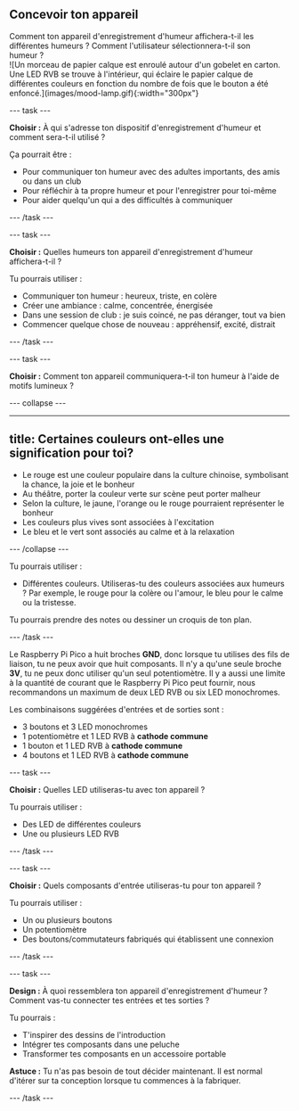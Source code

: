 ## Concevoir ton appareil

<div style="display: flex; flex-wrap: wrap">
<div style="flex-basis: 200px; flex-grow: 1; margin-right: 15px;">
Comment ton appareil d'enregistrement d'humeur affichera-t-il les différentes humeurs ? Comment l'utilisateur sélectionnera-t-il son humeur ? 
</div>
<div>
![Un morceau de papier calque est enroulé autour d'un gobelet en carton. Une LED RVB se trouve à l'intérieur, qui éclaire le papier calque de différentes couleurs en fonction du nombre de fois que le bouton a été enfoncé.](images/mood-lamp.gif){:width="300px"}
</div>
</div>

--- task ---

**Choisir :** À qui s'adresse ton dispositif d'enregistrement d'humeur et comment sera-t-il utilisé ?

Ça pourrait être :
+ Pour communiquer ton humeur avec des adultes importants, des amis ou dans un club
+ Pour réfléchir à ta propre humeur et pour l'enregistrer pour toi-même
+ Pour aider quelqu'un qui a des difficultés à communiquer

--- /task ---

--- task ---

**Choisir :** Quelles humeurs ton appareil d'enregistrement d'humeur affichera-t-il ?

Tu pourrais utiliser :
+ Communiquer ton humeur : heureux, triste, en colère
+ Créer une ambiance : calme, concentrée, énergisée
+ Dans une session de club : je suis coincé, ne pas déranger, tout va bien
+ Commencer quelque chose de nouveau : appréhensif, excité, distrait

--- /task ---

--- task ---

**Choisir :** Comment ton appareil communiquera-t-il ton humeur à l'aide de motifs lumineux ?

--- collapse ---

---
title: Certaines couleurs ont-elles une signification pour toi?
---

+ Le rouge est une couleur populaire dans la culture chinoise, symbolisant la chance, la joie et le bonheur
+ Au théâtre, porter la couleur verte sur scène peut porter malheur
+ Selon la culture, le jaune, l'orange ou le rouge pourraient représenter le bonheur
+ Les couleurs plus vives sont associées à l'excitation
+ Le bleu et le vert sont associés au calme et à la relaxation

--- /collapse ---

Tu pourrais utiliser :
+ Différentes couleurs. Utiliseras-tu des couleurs associées aux humeurs ? Par exemple, le rouge pour la colère ou l'amour, le bleu pour le calme ou la tristesse.

Tu pourrais prendre des notes ou dessiner un croquis de ton plan.

--- /task ---

Le Raspberry Pi Pico a huit broches **GND**, donc lorsque tu utilises des fils de liaison, tu ne peux avoir que huit composants. Il n'y a qu'une seule broche **3V**, tu ne peux donc utiliser qu'un seul potentiomètre. Il y a aussi une limite à la quantité de courant que le Raspberry Pi Pico peut fournir, nous recommandons un maximum de deux LED RVB ou six LED monochromes.

Les combinaisons suggérées d'entrées et de sorties sont :
+ 3 boutons et 3 LED monochromes
+ 1 potentiomètre et 1 LED RVB à **cathode commune**
+ 1 bouton et 1 LED RVB à **cathode commune**
+ 4 boutons et 1 LED RVB à **cathode commune**

--- task ---

**Choisir :** Quelles LED utiliseras-tu avec ton appareil ?

Tu pourrais utiliser :
+ Des LED de différentes couleurs
+ Une ou plusieurs LED RVB

--- /task ---

--- task ---

**Choisir :** Quels composants d'entrée utiliseras-tu pour ton appareil ?

Tu pourrais utiliser :
+ Un ou plusieurs boutons
+ Un potentiomètre
+ Des boutons/commutateurs fabriqués qui établissent une connexion

--- /task ---

--- task ---

**Design :** À quoi ressemblera ton appareil d'enregistrement d'humeur ? Comment vas-tu connecter tes entrées et tes sorties ?

Tu pourrais :
+ T'inspirer des dessins de l'introduction
+ Intégrer tes composants dans une peluche
+ Transformer tes composants en un accessoire portable

**Astuce :** Tu n'as pas besoin de tout décider maintenant. Il est normal d'itérer sur ta conception lorsque tu commences à la fabriquer.

--- /task ---

